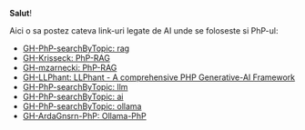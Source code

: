 **Salut**!

Aici o sa postez cateva link-uri legate de AI unde se foloseste si PhP-ul:

 - [GH-PhP-searchByTopic: rag](https://github.com/topics/rag?l=php&o=desc&s=stars)
 - [GH-Krisseck: PhP-RAG](https://github.com/Krisseck/php-rag)
 - [GH-mzarnecki: PhP-RAG](https://github.com/mzarnecki/php-rag)
 - [GH-LLPhant: LLPhant - A comprehensive PHP Generative-AI Framework](https://github.com/LLPhant/LLPhant)
 - [GH-PhP-searchByTopic: llm](https://github.com/topics/llm?l=php&o=desc&s=stars)
 - [GH-PhP-searchByTopic: ai](https://github.com/topics/ai?l=php&o=desc&s=stars)
 - [GH-PhP-searchByTopic: ollama](https://github.com/topics/ollama?l=php&o=desc&s=stars)
 - [GH-ArdaGnsrn-PhP: Ollama-PhP](https://github.com/ArdaGnsrn/ollama-php)
